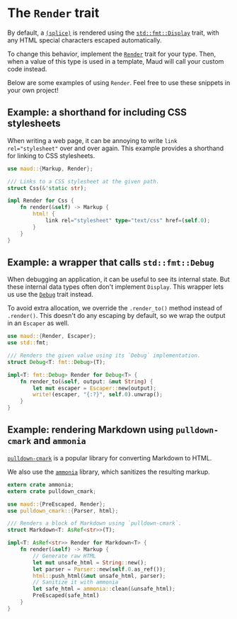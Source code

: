 # The `Render` trait

By default, a [`(splice)`](splices-toggles.md) is rendered using the [`std::fmt::Display`][Display] trait, with any HTML special characters escaped automatically.

To change this behavior, implement the [`Render`][Render] trait for your type. Then, when a value of this type is used in a template, Maud will call your custom code instead.

Below are some examples of using `Render`. Feel free to use these snippets in your own project!

## Example: a shorthand for including CSS stylesheets

When writing a web page, it can be annoying to write `link rel="stylesheet"` over and over again. This example provides a shorthand for linking to CSS stylesheets.

```rust
use maud::{Markup, Render};

/// Links to a CSS stylesheet at the given path.
struct Css(&'static str);

impl Render for Css {
    fn render(&self) -> Markup {
        html! {
            link rel="stylesheet" type="text/css" href=(self.0);
        }
    }
}
```

## Example: a wrapper that calls `std::fmt::Debug`

When debugging an application, it can be useful to see its internal state. But these internal data types often don't implement `Display`. This wrapper lets us use the [`Debug`][Debug] trait instead.

To avoid extra allocation, we override the `.render_to()` method instead of `.render()`. This doesn't do any escaping by default, so we wrap the output in an `Escaper` as well.

```rust
use maud::{Render, Escaper};
use std::fmt;

/// Renders the given value using its `Debug` implementation.
struct Debug<T: fmt::Debug>(T);

impl<T: fmt::Debug> Render for Debug<T> {
    fn render_to(&self, output: &mut String) {
        let mut escaper = Escaper::new(output);
        write!(escaper, "{:?}", self.0).unwrap();
    }
}
```

## Example: rendering Markdown using `pulldown-cmark` and `ammonia`

[`pulldown-cmark`][pulldown-cmark] is a popular library for converting Markdown to HTML.

We also use the [`ammonia`][ammonia] library, which sanitizes the resulting markup.

```rust
extern crate ammonia;
extern crate pulldown_cmark;

use maud::{PreEscaped, Render};
use pulldown_cmark::{Parser, html};

/// Renders a block of Markdown using `pulldown-cmark`.
struct Markdown<T: AsRef<str>>(T);

impl<T: AsRef<str>> Render for Markdown<T> {
    fn render(&self) -> Markup {
        // Generate raw HTML
        let mut unsafe_html = String::new();
        let parser = Parser::new(self.0.as_ref());
        html::push_html(&mut unsafe_html, parser);
        // Sanitize it with ammonia
        let safe_html = ammonia::clean(&unsafe_html);
        PreEscaped(safe_html)
    }
}
```

[Debug]: https://doc.rust-lang.org/std/fmt/trait.Debug.html
[Display]: https://doc.rust-lang.org/std/fmt/trait.Display.html
[Render]: https://docs.rs/maud/*/maud/trait.Render.html
[pulldown-cmark]: https://docs.rs/pulldown-cmark/0.0.8/pulldown_cmark/index.html
[ammonia]: https://github.com/notriddle/ammonia
